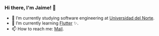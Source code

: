 ### Hi there, I'm Jaime! 👋

- 🔭 I’m currently studying software engineering at [Universidad del Norte](https://www.uninorte.edu.co/).
- 🌱 I’m currently learning [Flutter](https://flutter.dev/?gclid=CjwKCAiA4KaRBhBdEiwAZi1zzpaVMNIYKfjhxcaWae60d0qcUgSJZR0UJbHnUbgKQ_1GzdBRYxgRTxoC9t8QAvD_BwE&gclsrc=aw.ds) ✨.
- 📫 How to reach me: [Mail](mailto:jaimeluissierra88@gmail.com).

<!--
**jhadechni/jhadechni** is a ✨ _special_ ✨ repository because its `README.md` (this file) appears on your GitHub profile.

Here are some ideas to get you started:

- 🔭 I’m currently working on ...
- 🌱 I’m currently learning ...
- 👯 I’m looking to collaborate on ...
- 🤔 I’m looking for help with ...
- 💬 Ask me about ...
- 📫 How to reach me: ...
- 😄 Pronouns: ...
- ⚡ Fun fact: ...
-->
